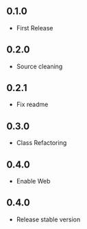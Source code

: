 ## 0.1.0

* First Release

## 0.2.0

* Source cleaning

## 0.2.1

* Fix readme

## 0.3.0

* Class Refactoring

## 0.4.0

* Enable Web

## 0.4.0

* Release stable version